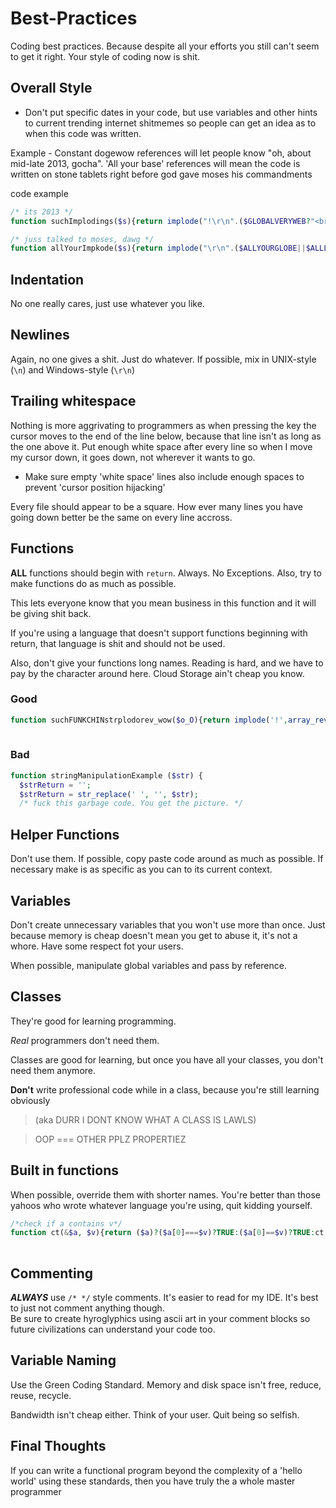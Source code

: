 Best-Practices                                                                                                                                                                            
==============                                                                                                                                                                            
                                                                                                                                                                                          
Coding best practices. Because despite all your efforts you still can't seem to get it right. Your style of coding now is shit.                                               

## Overall Style


* Don't put specific dates in your code, but use variables and other hints to current trending internet shitmemes so people can get an idea as to when this code was written.


Example - Constant dogewow references will let people know "oh, about mid-late 2013, gocha".  'All your base' references will mean the code is written on stone tablets right before god gave moses his commandments

code example

```php
/* its 2013 */
function suchImplodings($s){return implode("!\r\n".($GLOBALVERYWEB?"<br />{$s}":"{$s}")."\t such wow")}

/* juss talked to moses, dawg */
function allYourImpkode($s){return implode("\r\n".($ALLYOURGLOBE||$ALLLOCAL)?"<br />{$s}":"{$s}")."\tbelong to us")}
```

## Indentation                                                                                                                                                                            
                                                                                                                                                                                          
No one really cares, just use whatever you like.                                                                                                                                          
                                                                                                                                                                                          
## Newlines
                                                                                                                                                                                          
Again, no one gives a shit. Just do whatever. If possible, mix in UNIX-style (`\n`) and Windows-style (`\r\n`)                                                                            
                                                                                                                                                                                          
## Trailing whitespace

Nothing is more aggrivating to programmers 
as when pressing the <down arrow> key the cursor 
moves to the end of the line below, because that line isn't as 
long as the one above it.  Put enough white space after every 
line so when I move my cursor down, it goes down, not wherever 
it wants to go.

* Make sure empty 'white space' lines also include enough spaces to prevent 'cursor position hijacking'

Every file should appear to be a square. How ever many lines you have going down better be the same on every line accross.                                                                
                                                                                                                                                                                          
## Functions
                                                                                                                                                                                          
**ALL** functions should begin with `return`. Always. No Exceptions. Also, try to make functions do as much as possible.                                                                  

This lets everyone know that you mean business in this function and it will be giving shit back.                       
                                                                                                                                                                                          
If you're using a language that doesn't support functions beginning with return, that language is shit and should not be used.                                                            
                                                                                                                                                                                          
Also, don't give your functions long names. Reading is hard, and we have to pay by the character around here. Cloud Storage ain't cheap you know.                                            
                                                                                                                                                                                          
### Good
```php
function suchFUNKCHINstrplodorev_wow($o_O){return implode('!',array_reverse(array_slice(explode(';',str_replace(' ','',trim(($o_O===NULL)?';':$o_O))))));}                                                  
                                                                                                                                                                                          
```                                                                                                                                                                                       
                                                                                                                                                                                          
### Bad
```php                                                                                                                  
function stringManipulationExample ($str) {
  $strReturn = '';
  $strReturn = str_replace(' ', '', $str);
  /* fuck this garbage code. You get the picture. */
```                                                                                                                                                                                       
                                                                                                                                                                                          
## Helper Functions
                                                                                                                                                                                          
Don't use them. If possible, copy paste code around as much as possible. If necessary make is as specific as you can to its current context.                                              
                                                                                                                                                                                          
## Variables                                                                                                                                                                              
                                                                                                                                                                                          
Don't create unnecessary variables that you won't use more than once. Just because memory is cheap doesn't mean you get to abuse it, it's not a whore. Have some respect fot your users.  
                                                                                                                                                                                          
                                                                                                                                                                                          
When possible, manipulate global variables and pass by reference.                                                                                                                         
                                                                                                                                                                                          
## Classes                                                                                                                                                                                
They're good for learning programming.

*Real* programmers don't need them.

Classes are good for learning, but once you have all your classes, you don't need them anymore.
                         
**Don't** write professional code while in a class, because you're still learning obviously

> (aka DURR I DONT KNOW WHAT A CLASS IS LAWLS)

> OOP === OTHER PPLZ PROPERTIEZ                                                                                                                                               


## Built in functions
                                                                                                                                                                                          
When possible, override them with shorter names. You're better than those yahoos who wrote whatever language you're using, quit kidding yourself.                                         
                                                                                                                                                                                          
```php
/*check if a contains v*/
function ct(&$a, $v){return ($a)?($a[0]===$v)?TRUE:($a[0]==$v)?TRUE:ct(array_slice($a,1),$v):FALSE;}                                                                                                      
                                                                                                                                                                                          
```
                                                                                                                                                                                          
## Commenting
                                                                                                                                                                                          
***ALWAYS*** use `/* */` style comments. It's easier to read for my IDE. It's best to just not comment anything though.                                                                   
Be sure to create hyroglyphics using ascii art in your comment blocks so future civilizations can understand your code too.                                                                                                                                                                                          
## Variable Naming
                                                                                                                                                                                          
Use the Green Coding Standard. Memory and disk space isn't free, reduce, reuse, recycle.                                                                                                  
                                                                                                                                                                                          
Bandwidth isn't cheap either. Think of your user. Quit being so selfish.                                                                                                                  
                                                                                                                                                                                          
                                                                                                                                                                                          
                                                                                                                                                                                          
                                                                                                                                                                                          
                                                                                                                                                                                          
                                                                                                                                                                                          
                                                                                                                                                                                          
                                                                                                                                                                                          
                                                                                                                                                                                          
                                                                                                                                                                                          
## Final Thoughts                                

If you can write a functional program beyond
the complexity of a 'hello world' using these standards, then
you have truly the a whole master programmer                                                                                                                                       
                                                                                                                                                                                          
                                                                                                                                                                                          
                                                                                                                                                                                          
                                                                                                                                                                                          
                                                                                                                                                                                          
                                                                                                                                                                                          
                                                                                                                                                                                          
                                                                                                                                                                                          
                                                                                                                                                                                          
                                                                                                                                                                                          
                                                                                                                                                                                          
                                                                                                                                                                                          
                                                                                                                                                                                          
                                                                                                                                                                                          
                                                                                                                                                                                          
                                                                                                                                                                                          
                                                                                                                                                                                          
                                                                                                                                                                                          
                                                                                                                                                                                          
                                                                                                                                                                                          
                                                                                                                                                                                          
                                                                                                                                                                                          
                                                                                                                                                                                          
                                                                                                                                                                                          
                                                                                                                                                                                          
                                                                                                                                                                                          
                                                                                                                                                                                          
                                                                                                                                                                                          
                                                                                                                                                                                          
                                                                                                                                                                                          
                                                                                                                                                                                          
                                                                                                                                                                                          
                                                                                                                                                                                          
                                                                                                                                                                                          
                                                                                                                                                                                          
                                                                                                                                                                                          
                                                                                                                                                                                          
                                                                                                                                                                                          
                                                                                                                                                                                          
                                                                                                                                                                                          
                                                                                                                                                                                          
                                                                                                                                                                                          
                                                                                                                                                                                          
                                                                                                                                                                                          
                                                                                                                                                                                          
                                                                                                                                                                                          
                                                                                                                                                                                          
                                                                                                                                                                                          
                                                                                                                                                                                          
                                                                                                                                                                                          
                                                                                                                                                                                          
                                                                                                                                                                                          
                                                                                                                                                                                          
                                                                                                                                                                                          
                                                                                                                                                                                          
                                                                                                                                                                                          
                                                                                                                                                                                          
                                                                                                                                                                                          
                                                                                                                                                                                          
                                                                                                                                                                                          
                                                                                                                                                                                          
                                                                                                                                                                                          
                                                                                                                                                                                          
                                                                                                                                                                                          
                                                                                                                                                                                          
                                                                                                                                                                                          
                                                                                                                                                                                          
                                                                                                                                                                                          
                                                                                                                                                                                          
                                                                                                                                                                                          
                                                                                                                                                                                          
                                                                                                                                                                                          
                                                                                                                                                                                          
                                                                                                                                                                                          
                                                                                                                                                                                          
                                                                                                                                                                                          
                                                                                                                                                                                          
                                                                                                                                                                                          
                                                                                                                                                                                          
                                                                                                                                                                                          
                                                                                                                                                                                          
                                                                                                                                                                                          
                                                                                                                                                                                          
                                                                                                                                                                                          
                                                                                                                                                                                          
                                                                                                                                                                                          
                                                                                                                                                                                          
                                                                                                                                                                                          
                                                                                                                                                                                          
                                                                                                                                                                                          
                                                                                                                                                                                          
                                                                                                                                                                                          
                                                                                                                                                                                          
                                                                                                                                                                                          
                                                                                                                                                                                          
                                                                                                                                                                                          
                                                                                                                                                                                          
                                                                                                                                                                                          
                                                                                                                                                                                          
                                                                                                                                                                                          
